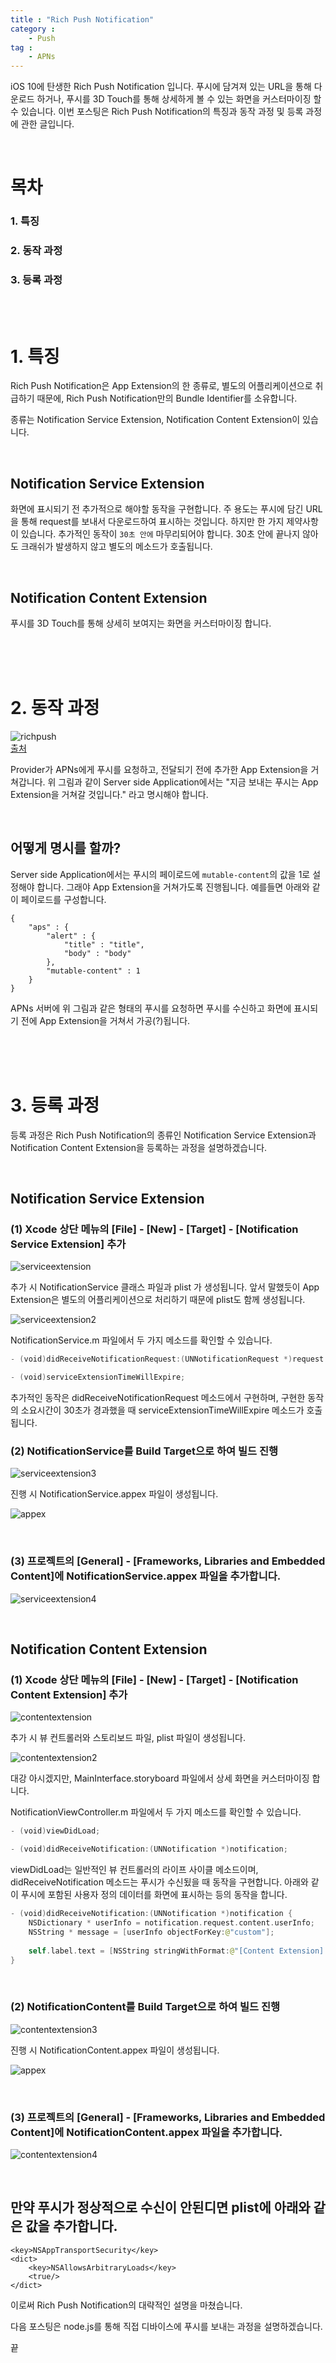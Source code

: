 ```yaml
---
title : "Rich Push Notification"
category :
    - Push
tag :
    - APNs
---
```


iOS 10에 탄생한 Rich Push Notification 입니다. 푸시에 담겨져 있는 URL을 통해 다운로드 하거나, 푸시를 3D Touch를 통해 상세하게 볼 수 있는 화면을 커스터마이징 할 수 있습니다. 이번 포스팅은 Rich Push Notification의 특징과 동작 과정 및 등록 과정에 관한 글입니다.

<br/>

# 목차

### 1. 특징

### 2. 동작 과정

### 3. 등록 과정

<br/>
<br/>

# 1. 특징

Rich Push Notification은 App Extension의 한 종류로, 별도의 어플리케이션으로 취급하기 때문에, Rich Push Notification만의 Bundle Identifier를 소유합니다.

종류는 Notification Service Extension, Notification Content Extension이 있습니다.

<br/>

## Notification Service Extension

화면에 표시되기 전 추가적으로 해야할 동작을 구현합니다. 주 용도는 푸시에 담긴 URL을 통해 request를 보내서 다운로드하여 표시하는 것입니다. 하지만 한 가지 제약사항이 있습니다. 추가적인 동작이 `30초 안에` 마무리되어야 합니다. 30초 안에 끝나지 않아도 크래쉬가 발생하지 않고 별도의 메소드가 호출됩니다.

<br/>

## Notification Content Extension

푸시를 3D Touch를 통해 상세히 보여지는 화면을 커스터마이징 합니다.

<br/>
<br/>
<br/>

# 2. 동작 과정

![richpush](https://user-images.githubusercontent.com/61190690/98899303-ae4e8880-24f2-11eb-9709-bb73dbd01fca.png)   
[출처](https://swifting.io/blog/2016/08/22/23-notifications-in-ios-10/)

Provider가 APNs에게 푸시를 요청하고, 전달되기 전에 추가한 App Extension을 거쳐갑니다.
위 그림과 같이 Server side Application에서는 "지금 보내는 푸시는 App Extension을 거쳐갈 것입니다." 라고 명시해야 합니다.

<br/>

## 어떻게 명시를 할까?

Server side Application에서는 푸시의 페이로드에 `mutable-content`의 값을 1로 설정해야 합니다.
그래야 App Extension을 거쳐가도록 진행됩니다. 예를들면 아래와 같이 페이로드를 구성합니다.

~~~
{
    "aps" : { 
        "alert" : {
            "title" : "title",
            "body" : "body" 
        },
        "mutable-content" : 1
    }
}
~~~

APNs 서버에 위 그림과 같은 형태의 푸시를 요청하면 푸시를 수신하고 화면에 표시되기 전에 App Extension을 거쳐서 가공(?)됩니다.

<br/>
<br/>
<br/>

# 3. 등록 과정

등록 과정은 Rich Push Notification의 종류인 Notification Service Extension과 Notification Content Extension을 등록하는 과정을 설명하겠습니다.

<br/>

## Notification Service Extension

### (1) Xcode 상단 메뉴의 [File] - [New] - [Target] - [Notification Service Extension] 추가

![serviceextension](https://user-images.githubusercontent.com/61190690/98901793-b65cf700-24f7-11eb-9dba-d8449c26924e.png)

추가 시 NotificationService 클래스 파일과 plist 가 생성됩니다. 앞서 말했듯이 App Extension은 별도의 어플리케이션으로 처리하기 때문에 plist도 함께 생성됩니다.

![serviceextension2](https://user-images.githubusercontent.com/61190690/98901815-c5dc4000-24f7-11eb-93b0-21d9e5a75106.png)

NotificationService.m 파일에서 두 가지 메소드를 확인할 수 있습니다.

~~~swift
- (void)didReceiveNotificationRequest:(UNNotificationRequest *)request withContentHandler:(void (^)(UNNotificationContent * _Nonnull))contentHandler;

- (void)serviceExtensionTimeWillExpire;
~~~

추가적인 동작은 didReceiveNotificationRequest 메소드에서 구현하며, 구현한 동작의 소요시간이 30초가 경과했을 때 serviceExtensionTimeWillExpire 메소드가 호출됩니다.


### (2) NotificationService를 Build Target으로 하여 빌드 진행

![serviceextension3](https://user-images.githubusercontent.com/61190690/98902529-3b94db80-24f9-11eb-8b17-47f53b381d0b.png)

진행 시 NotificationService.appex 파일이 생성됩니다.

![appex](https://user-images.githubusercontent.com/61190690/98902336-dfca5280-24f8-11eb-8cb3-e7275987c4cb.png)

<br/>

### (3) 프로젝트의 [General] - [Frameworks, Libraries and Embedded Content]에 NotificationService.appex 파일을 추가합니다.

![serviceextension4](https://user-images.githubusercontent.com/61190690/98902725-9c241880-24f9-11eb-94cc-baa7aa23b7d1.png)

<br/>

## Notification Content Extension

### (1) Xcode 상단 메뉴의 [File] - [New] - [Target] - [Notification Content Extension] 추가

![contentextension](https://user-images.githubusercontent.com/61190690/98901781-ae04bc00-24f7-11eb-96c6-2c1adbd2db11.png)

추가 시 뷰 컨트롤러와 스토리보드 파일, plist 파일이 생성됩니다.

![contentextension2](https://user-images.githubusercontent.com/61190690/98902896-e4433b00-24f9-11eb-80a2-fb2823d83ae6.png)

대강 아시겠지만, MainInterface.storyboard 파일에서 상세 화면을 커스터마이징 합니다.

NotificationViewController.m 파일에서 두 가지 메소드를 확인할 수 있습니다.

~~~swift
- (void)viewDidLoad;

- (void)didReceiveNotification:(UNNotification *)notification;
~~~

viewDidLoad는 일반적인 뷰 컨트롤러의 라이프 사이클 메소드이며, didReceiveNotification 메소드는 푸시가 수신됬을 때 동작을 구현합니다. 아래와 같이 푸시에 포함된 사용자 정의 데이터를 화면에 표시하는 등의 동작을 합니다.

~~~swift
- (void)didReceiveNotification:(UNNotification *)notification {
    NSDictionary * userInfo = notification.request.content.userInfo;
    NSString * message = [userInfo objectForKey:@"custom"];
    
    self.label.text = [NSString stringWithFormat:@"[Content Extension] %@", message];
}
~~~

<br/>

### (2) NotificationContent를 Build Target으로 하여 빌드 진행

![contentextension3](https://user-images.githubusercontent.com/61190690/98902840-cbd32080-24f9-11eb-91f7-eff6e05c52fe.png)

진행 시 NotificationContent.appex 파일이 생성됩니다.

![appex](https://user-images.githubusercontent.com/61190690/98902336-dfca5280-24f8-11eb-8cb3-e7275987c4cb.png)

<br/>

### (3) 프로젝트의 [General] - [Frameworks, Libraries and Embedded Content]에 NotificationContent.appex 파일을 추가합니다.

![contentextension4](https://user-images.githubusercontent.com/61190690/98903350-bf9b9300-24fa-11eb-84a6-c8e95ee1d1f0.png)

<br/>

## 만약 푸시가 정상적으로 수신이 안된디면 plist에 아래와 같은 값을 추가합니다.

~~~
<key>NSAppTransportSecurity</key>
<dict>
	<key>NSAllowsArbitraryLoads</key>
	<true/>
</dict>
~~~

이로써 Rich Push Notification의 대략적인 설명을 마쳤습니다.

다음 포스팅은 node.js를 통해 직접 디바이스에 푸시를 보내는 과정을 설명하겠습니다.

끝